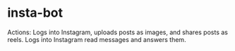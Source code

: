 # insta-bot

Actions:
Logs into Instagram, uploads posts as images, and shares posts as reels.
Logs into Instagram read messages and answers them.
